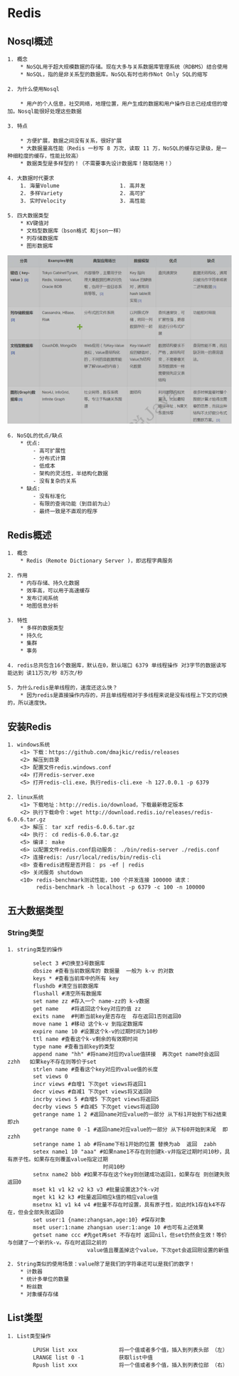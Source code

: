 # Redis

## Nosql概述

    1. 概念
        * NoSQL用于超大规模数据的存储。现在大多与关系数据库管理系统（RDBMS）结合使用
        * NoSQL，指的是非关系型的数据库。NoSQL有时也称作Not Only SQL的缩写

    2. 为什么使用Nosql
        
        * 用户的个人信息，社交网络，地理位置，用户生成的数据和用户操作日志已经成倍的增加。Nosql能很好处理这些数据

    3. 特点

        * 方便扩展，数据之间没有关系，很好扩展
        * 大数据量高性能（Redis 一秒写 8 万次，读取 11 万，NoSQL的缓存记录级，是一种细粒度的缓存，性能比较高）
        * 数据类型是多样型的！（不需要事先设计数据库！随取随用！）

    4. 大数据时代要求
        1. 海量Volume                   1. 高并发
        2. 多样Variety                  2. 高可扩
        3. 实时Velocity                 3. 高性能

    5. 四大数据类型
        * KV键值对
        * 文档型数据库（bson格式 和json一样）
        * 列存储数据库
        * 图形数据库

<img src = "./img/img01.png" width = 800px/>

    6. NoSQL的优点/缺点
        * 优点:
            - 高可扩展性
            - 分布式计算
            - 低成本
            - 架构的灵活性，半结构化数据
            - 没有复杂的关系
        * 缺点:
            - 没有标准化
            - 有限的查询功能（到目前为止）
            - 最终一致是不直观的程序


## Redis概述
    1. 概念
        * Redis（Remote Dictionary Server )，即远程字典服务

    2. 作用
        * 内存存储、持久化数据
        * 效率高，可以用于高速缓存
        * 发布订阅系统
        * 地图信息分析

    3. 特性
        * 多样的数据类型
        * 持久化
        * 集群
        * 事务
    
    4. redis总共包含16个数据库，默认在0，默认端口 6379 单线程操作 对3字节的数据读写能达到 读11万次/秒 8万次/秒

    5. 为什么redis是单线程的，速度还这么快？
        * 因为redis是直接操作内存的，并且单线程相对于多线程来说是没有线程上下文的切换的，所以速度快。
    

## 安装Redis
    1. windows系统
        <1> 下载：https://github.com/dmajkic/redis/releases
        <2> 解压到目录
        <3> 配置文件redis.windows.conf
        <4> 打开redis-server.exe 
        <5> 打开redis-cli.exe，执行redis-cli.exe -h 127.0.0.1 -p 6379

    2. linux系统
        <1> 下载地址：http://redis.io/download，下载最新稳定版本    
        <2> 执行下载命令：wget http://download.redis.io/releases/redis-6.0.6.tar.gz
        <3> 解压： tar xzf redis-6.0.6.tar.gz
        <4> 执行： cd redis-6.0.6.tar.gz 
        <5> 编译： make
        <6> 以配置文件redis.conf启动服务： ./bin/redis-server ./redis.conf
        <7> 连接redis: /usr/local/redis/bin/redis-cli
        <8> 查看redis进程是否开启： ps -ef | redis
        <9> 关闭服务 shutdown
        <10> redis-benchmark测试性能，100 个并发连接 100000 请求：
             redis-benchmark -h localhost -p 6379 -c 100 -n 100000

## 五大数据类型

### String类型
    1. string类型的操作

```
        select 3 #切换至3号数据库
        dbsize #查看当前数据库的 数据量  一般为 k-v 的对数
        keys * #查看当前库中的所有 key
        flushdb #清空当前数据库
        flushall #清空所有数据库
        set name zz #存入一个 name-zz的 k-v数据
        get name    #将返回这个key对应的值 zz
        exits name  #判断当前key是否存在  存在返回1否则返回0
        move name 1 #移动 这个k-v 到指定数据库
        expire name 10 #设置这个k-v的过期时间为10秒
        ttl name #查看这个k-v剩余的有效期时间
        type name #查看当前key的类型
        append name "hh" #将name对应的value值拼接  再次get name时会返回  zzhh   如果key不存在则等价于set
        strlen name #查看这个key对应的value值的长度
        set views 0
        incr views #自增1 下次get views将返回1
        decr views #自减1 下次get views将又返回0
        incrby views 5 #自增5 下次get views将返回5
        decrby views 5 #自减5 下次get views将返回0
        getrange name 1 2 #返回name对应value的一部分 从下标1开始到下标2结束  即zh
        getrange name 0 -1 #返回name对应value的一部分 从下标0开始到末尾  即zzhh
        setrange name 1 ab #将name下标1开始的位置 替换为ab  返回  zabh
        setex name1 10 "aaa" #如果name1不存在则创建k-v并指定过期时间10秒，具有原子性。如果存在则覆盖value指定过期
                              时间10秒
        setnx name2 bbb #如果不存在这个key则创建成功返回1，如果存在 则创建失败返回0
        mset k1 v1 k2 v2 k3 v3 #批量设置这3个k-v对
        mget k1 k2 k3 #批量返回相应k值的相应value值
        msetnx k1 v1 k4 v4 #批量不存在时设置，具有原子性，如此时k1存在k4不存在，但会全部失败返回0
        set user:1 {name:zhangsan,age:10} #保存对象
        mset user:1:name zhangsan user:1:ange 10 #也可有上述效果
        getset name ccc #先get再set 不存在时 返回nil，但set仍然会生效！等价与创建了一个新的k-v。存在时返回之前的
                         value值且覆盖掉这个value，下次get会返回刚设置的新值

```      
    2. String类似的使用场景：value除了是我们的字符串还可以是我们的数字！
        * 计数器
        * 统计多单位的数量
        * 粉丝数
        * 对象缓存存储


## List类型
    1. List类型操作

```
        LPUSH list xxx             将一个值或者多个值，插入到列表头部 （左）
        LRANGE list 0 -1           获取list中值
        Rpush list xxx             将一个值或者多个值，插入到列表位部 （右）



```